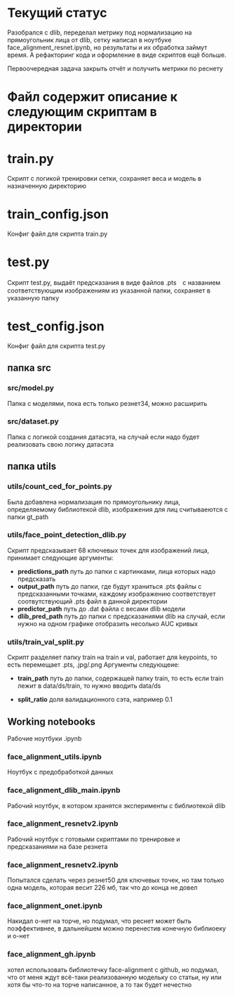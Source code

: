 # Текущий статус

Разобрался с dlib, переделал метрику под нормализацию на прямоугольник лица от dlib, сетку написал в ноутбуке face_alignment_resnet.ipynb, но результаты и их обработка займут время. А рефакторинг кода и оформление в виде скриптов ещё больше.

Первоочередная задача закрыть отчёт и получить метрики по реснету

# Файл содержит описание к следующим скриптам в директории

# train.py

Скрипт с логикой тренировки сетки, сохраняет веса и модель в назначенную директорию

# train_config.json

Конфиг файл для скрипта train.py

# test.py

Скрипт test.py, выдаёт предсказания в виде файлов .pts　с названием соответствующим изображениям из указанной папки, сохраняет в указанную папку

# test_config.json

Конфиг файл для скрипта test.py

## папка src

### src/model.py

Папка с моделями, пока есть только резнет34, можно расширить

### src/dataset.py

Папка с логикой создания датасэта, на случай если надо будет реализовать свою логику датасэта

## папка utils

### utils/count_ced_for_points.py

Была добавлена нормализация по прямоугольнику лица, определяемому библиотекой dlib, изображения для лиц считываеются с папки gt_path

### utils/face_point_detection_dlib.py

Скрипт предсказывает 68 ключевых точек для изображений лица, принимает следующие аргументы:

- __predictions_path__ путь до папки с картинками, лица которых надо предсказать
- __output_path__ путь до папки, где будут храниться .pts файлы с предсказанными точками, каждому изображению соответствует соотвутствующий .pts файл в данной директории
- __predictor_path__ путь до .dat файла с весами dlib модели
- __dlib_pred_path__ путь до папки с предсказаниями dlib на случай, если нужно на одном графике отобразить несолько AUC кривых

### utils/train_val_split.py

Скрипт разделяет папку train на train и val, работает для keypoints, то есть перемещает .pts, .jpg/.png Аргументы следующеие:

- __train_path__ путь до папки, содержащей папку train, то есть если train лежит в data/ds/train, то нужно вводить data/ds

- __split_ratio__ доля валидационного сэта, например 0.1

## Working notebooks

Рабочие ноутбуки .ipynb

### face_alignment_utils.ipynb

Ноутбук с предобработкой данных

### face_alignment_dlib_main.ipynb

Рабочий ноутбук, в котором хранятся эксперименты с библиотекой dlib

### face_alignment_resnetv2.ipynb

Рабочий ноутбук с готовыми скриптами по тренировке и предсказаниями на базе резнета

### face_alignment_resnetv2.ipynb

Попытался сделать через резнет50 для ключевых точек, но там только одна модель, которая весит 226 мб, так что до конца не довел

### face_alignment_onet.ipynb

Накидал о-нет на торче, но подумал, что реснет может быть поэффективнее, в дальнейшем можно перенестив конечную библиоеку и о-нет

### face_alignment_gh.ipynb

хотел использовать библиотечку face-alignment с github, но подумал, что от меня ждут всё-таки реализованную модельку со статьи, ну или хотя бы что-то на торче написанное, а то так будет нечестно
